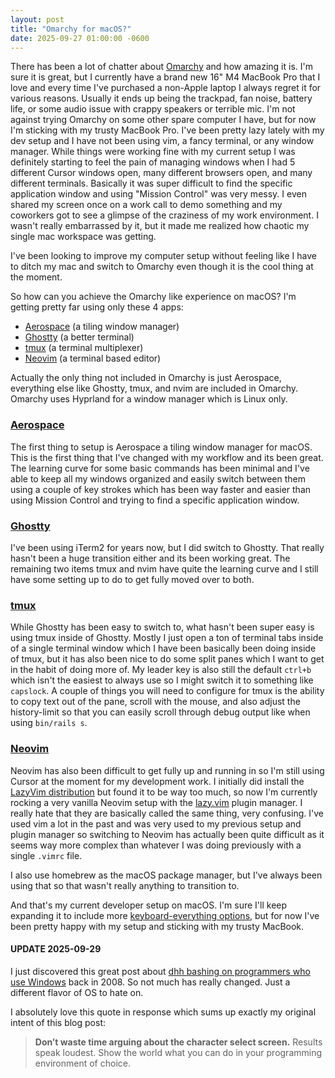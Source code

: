 ```yaml
---
layout: post
title: "Omarchy for macOS?"
date: 2025-09-27 01:00:00 -0600
---
```


There has been a lot of chatter about [Omarchy][0] and how amazing it is. I'm sure it is great, but I currently have a brand new 16" M4 MacBook Pro that I love and every time I've purchased a non-Apple laptop I always regret it for various reasons. Usually it ends up being the trackpad, fan noise, battery life, or some audio issue with crappy speakers or terrible mic. I'm not against trying Omarchy on some other spare computer I have, but for now I'm sticking with my trusty MacBook Pro.
I've been pretty lazy lately with my dev setup and I have not been using vim, a fancy terminal, or any window manager. While things were working fine with my current setup I was definitely starting to feel the pain of managing windows when I had 5 different Cursor windows open, many different browsers open, and many different terminals. Basically it was super difficult to find the specific application window and using "Mission Control" was very messy. I even shared my screen once on a work call to demo something and my coworkers got to see a glimpse of the craziness of my work environment. I wasn't really embarrassed by it, but it made me realized how chaotic my single mac workspace was getting.

I've been looking to improve my computer setup without feeling like I have to ditch my mac and switch to Omarchy even though it is the cool thing at the moment.

So how can you achieve the Omarchy like experience on macOS? I'm getting pretty far using only these 4 apps:

- [Aerospace][3] (a tiling window manager)
- [Ghostty][4] (a better terminal)
- [tmux][5] (a terminal multiplexer)
- [Neovim][6] (a terminal based editor)

Actually the only thing not included in Omarchy is just Aerospace, everything else like Ghostty, tmux, and nvim are included in Omarchy. Omarchy uses Hyprland for a window manager which is Linux only.

### [Aerospace][3]

The first thing to setup is Aerospace a tiling window manager for macOS. This is the first thing that I've changed with my workflow and its been great. The learning curve for some basic commands has been minimal and I've able to keep all my windows organized and easily switch between them using a couple of key strokes which has been way faster and easier than using Mission Control and trying to find a specific application window.

### [Ghostty][4]

I've been using iTerm2 for years now, but I did switch to Ghostty. That really hasn't been a huge transition either and its been working great. The remaining two items tmux and nvim have quite the learning curve and I still have some setting up to do to get fully moved over to both.

### [tmux][5]

While Ghostty has been easy to switch to, what hasn't been super easy is using tmux inside of Ghostty. Mostly I just open a ton of terminal tabs inside of a single terminal window which I have been basically been doing inside of tmux, but it has also been nice to do some split panes which I want to get in the habit of doing more of. My leader key is also still the default `ctrl+b` which isn't the easiest to always use so I might switch it to something like `capslock`. A couple of things you will need to configure for tmux is the ability to copy text out of the pane, scroll with the mouse, and also adjust the history-limit so that you can easily scroll through debug output like when using `bin/rails s`.

### [Neovim][6]

Neovim has also been difficult to get fully up and running in so I'm still using Cursor at the moment for my development work. I initially did install the [LazyVim distribution][1] but found it to be way too much, so now I'm currently rocking a very vanilla Neovim setup with the [lazy.vim][2] plugin manager. I really hate that they are basically called the same thing, very confusing. I've used vim a lot in the past and was very used to my previous setup and plugin manager so switching to Neovim has actually been quite difficult as it seems way more complex than whatever I was doing previously with a single `.vimrc` file.

I also use homebrew as the macOS package manager, but I've always been using that so that wasn't really anything to transition to.

And that's my current developer setup on macOS. I'm sure I'll keep expanding it to include more [keyboard-everything options][7], but for now I've been pretty happy with my setup and sticking with my trusty MacBook.

#### UPDATE 2025-09-29

I just discovered this great post about [dhh bashing on programmers who use Windows][8] back in 2008. So not much has really changed. Just a different flavor of OS to hate on.

I absolutely love this quote in response which sums up exactly my original intent of this blog post:

> **Don’t waste time arguing about the character select screen.** Results speak loudest. Show the world what you can do in your programming environment of choice.

[0]: https://omarchy.org/
[1]: https://www.lazyvim.org/
[2]: https://github.com/folke/lazy.nvim
[3]: https://github.com/nikitabobko/AeroSpace
[4]: https://ghostty.org/
[5]: https://github.com/tmux/tmux/wiki
[6]: https://neovim.io/
[7]: https://community.folivora.ai/t/bringing-omarchy-to-macos-using-the-majestic-btt/44881
[8]: https://blog.codinghorror.com/douchebaggery/

